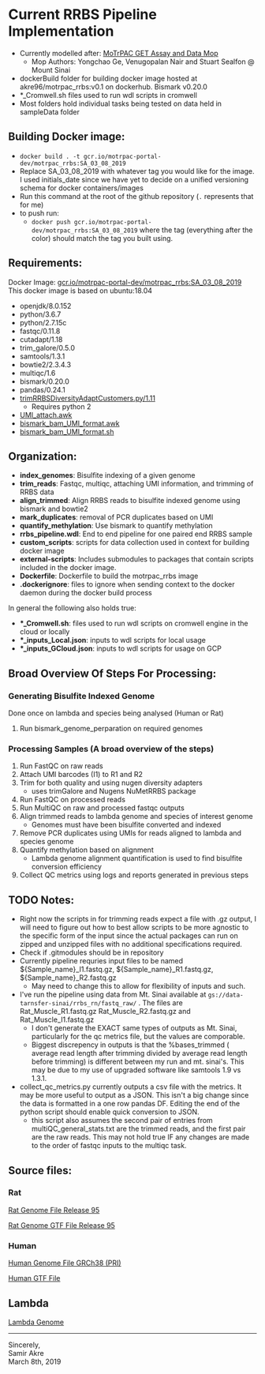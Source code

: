 # Current RRBS Pipeline Implementation
  - Currently modelled after: [MoTrPAC GET Assay and Data Mop](https://docs.google.com/document/d/1xlFiax4MTSzNZS3SpG6i3Z3XwuGkMPgONV1QPTObjcA/edit)
    - Mop Authors: Yongchao Ge, Venugopalan Nair and Stuart Sealfon @ Mount Sinai
  - dockerBuild folder for building docker image hosted at akre96/motrpac_rrbs:v0.1 on dockerhub. Bismark v0.20.0 
  - *_Cromwell.sh files used to run wdl scripts in cromwell
  - Most folders hold individual tasks being tested on data held in sampleData folder

## Building Docker image:
  - `docker build . -t gcr.io/motrpac-portal-dev/motrpac_rrbs:SA_03_08_2019`
  - Replace SA_03_08_2019 with whatever tag you would like for the image. I used initials_date since we have yet to decide on a unified versioning schema for docker containers/images
  - Run this command at the root of the github repository (`.` represents that for me)
  - to push run:
    - `docker push gcr.io/motrpac-portal-dev/motrpac_rrbs:SA_03_08_2019` where the tag (everything after the color) should match the tag you built using. 

## Requirements:
Docker Image: [gcr.io/motrpac-portal-dev/motrpac_rrbs:SA_03_08_2019](gcr.io/motrpac-portal-dev/motrpac_rrbs)  
This docker image is based on ubuntu:18.04

  - openjdk/8.0.152
  - python/3.6.7
  - python/2.7.15c
  - fastqc/0.11.8
  - cutadapt/1.18
  - trim_galore/0.5.0
  - samtools/1.3.1  
  - bowtie2/2.3.4.3
  - multiqc/1.6
  - bismark/0.20.0
  - pandas/0.24.1
  - [trimRRBSDiversityAdaptCustomers.py/1.11](https://github.com/nugentechnologies/NuMetRRBS/blob/master/trimRRBSdiversityAdaptCustomers.py)
      - Requires python 2
  - [UMI_attach.awk](https://github.com/yongchao/motrpac_rnaseq/blob/master/bin/UMI_attach.awk)
  - [bismark_bam_UMI_format.awk](https://github.com/yongchao/motrpac_rrbs/blob/master/bin/bismark_bam_UMI_format.awk)
  - [bismark_bam_UMI_format.sh](https://github.com/yongchao/motrpac_rrbs/blob/master/bin/bismark_bam_UMI_format.sh)


## Organization:
  - __index_genomes__: Bisulfite indexing of a given genome
  - __trim_reads__: Fastqc, multiqc, attaching UMI information, and trimming of RRBS data
  - __align_trimmed__: Align RRBS reads to bisulfite indexed genome using bismark and bowtie2
  - __mark_duplicates__: removal of PCR duplicates based on UMI
  - __quantify_methylation__: Use bismark to quantify methylation
  - __rrbs_pipeline.wdl__: End to end pipeline for one paired end RRBS sample
  - __custom_scripts__: scripts for data collection used in context for building docker image
  - __external-scripts__: Includes submodules to packages that contain scripts included in the docker image.
  - __Dockerfile__: Dockerfile to build the motrpac_rrbs image
  - __.dockerignore__: files to ignore when sending context to the docker daemon during the docker build process

In general the following also holds true:
  - __*\_Cromwell.sh__: files used to run wdl scripts on cromwell engine in the cloud or locally
  - __*\_inputs_Local.json__: inputs to wdl scripts for local usage
  - __*\_inputs_GCloud.json__: inputs to wdl scripts for usage on GCP

## Broad Overview Of Steps For Processing:
### Generating Bisulfite Indexed Genome
Done once on lambda and species being analysed (Human or Rat)
1. Run bismark_genome_perparation on required genomes

### Processing Samples (A broad overview of the steps)
1. Run FastQC on raw reads
2. Attach UMI barcodes (I1) to R1 and R2
3. Trim for both quality and using nugen diversity adapters
    - uses trimGalore and Nugens NuMetRRBS package
4. Run FastQC on processed reads
5. Run MultiQC on raw and processed fastqc outputs
6. Align trimmed reads to lambda genome and species of interest genome
    - Genomes must have been bisulfite converted and indexed
7. Remove PCR duplicates using UMIs for reads aligned to lambda and species genome
8. Quantify methylation based on alignment
    - Lambda genome alignment quantification is used to find bisulfite conversion efficiency
9. Collect QC metrics using logs and reports generated in previous steps

## TODO Notes:
  - Right now the scripts in for trimming reads expect a file with .gz output, I will need to figure out how to best allow scripts to be more agnostic to the specific form of the input since the actual packages can run on zipped and unzipped files with no additional specifications required.
  - Check if .gitmodules should be in repository
  - Currently pipeline requries input files to be named ${Sample_name}_I1.fastq.gz, ${Sample_name}_R1.fastq.gz, ${Sample_name}_R2.fastq.gz
    - May need to change this to allow for flexibility of inputs and such. 
  - I've run the pipeline using data from Mt. Sinai available at `gs://data-tarnsfer-sinai/rrbs_rn/fastq_raw/` . The files are Rat_Muscle_R1.fastq.gz Rat_Muscle_R2.fastq.gz and Rat_Muscle_I1.fastq.gz
    - I don't generate the EXACT same types of outputs as Mt. Sinai, particularly for the qc metrics file, but the values are comporable.
    - Biggest discrepency in outputs is that the %bases_trimmed ( average read length after trimming divided by average read length before trimming) is different between my run and mt. sinai's. This may be due to my use of upgraded software like samtools 1.9 vs 1.3.1. 
  - collect_qc_metrics.py currently outputs a csv file with the metrics. It may be more useful to output as a JSON. This isn't a big change since the data is formatted in a one row pandas DF. Editing the end of the python script should enable quick conversion to JSON.
    - this script also assumes the second pair of entries from multiQC_general_stats.txt are the trimmed reads, and the first pair are the raw reads. This may not hold true IF any changes are made to the order of fastqc inputs to the multiqc task.

## Source files:
### Rat
[Rat Genome File Release 95](http://ftp.ensembl.org/pub/release-95/fasta/rattus_norvegicus/dna/Rattus_norvegicus.Rnor_6.0.dna.toplevel.fa.gz)

[Rat Genome GTF File Release 95](http://ftp.ensembl.org/pub/release-95/gtf/rattus_norvegicus/Rattus_norvegicus.Rnor_6.0.95.gtf.gz)

### Human
[Human Genome File GRCh38 (PRI)](http://ftp.ebi.ac.uk/pub/databases/gencode/Gencode_human/release_29/GRCh38.primary_assembly.genome.fa.gz)

[Human GTF File](http://ftp.ebi.ac.uk/pub/databases/gencode/Gencode_human/release_29/gencode.v29.primary_assembly.annotation.gtf.gz)

## Lambda
[Lambda Genome](https://www.ncbi.nlm.nih.gov/nuccore/J02459.1)

---
Sincerely,  
Samir Akre  
March 8th, 2019

